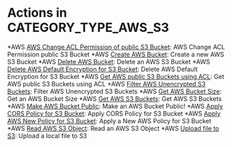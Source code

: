# Actions in CATEGORY_TYPE_AWS_S3
*AWS [AWS Change ACL Permission of public S3 Bucket](https://github.com/unskript/Awesome-CloudOps-Automation/tree/master/AWS/legos/aws_change_acl_permissions_of_buckets/aws_change_acl_permissions_of_buckets.py): AWS Change ACL Permission public S3 Bucket
*AWS [Create AWS Bucket](https://github.com/unskript/Awesome-CloudOps-Automation/tree/master/AWS/legos/aws_create_bucket/aws_create_bucket.py): Create a new AWS S3 Bucket
*AWS [Delete AWS Bucket](https://github.com/unskript/Awesome-CloudOps-Automation/tree/master/AWS/legos/aws_delete_bucket/aws_delete_bucket.py): Delete an AWS S3 Bucket
*AWS [Delete AWS Default Encryption for S3 Bucket](https://github.com/unskript/Awesome-CloudOps-Automation/tree/master/AWS/legos/aws_delete_s3_bucket_encryption/aws_delete_s3_bucket_encryption.py): Delete AWS Default Encryption for S3 Bucket
*AWS [Get AWS public S3 Buckets using ACL](https://github.com/unskript/Awesome-CloudOps-Automation/tree/master/AWS/legos/aws_filter_public_s3_buckets_by_acl/aws_filter_public_s3_buckets_by_acl.py): Get AWS public S3 Buckets using ACL
*AWS [Filter AWS Unencrypted S3 Buckets](https://github.com/unskript/Awesome-CloudOps-Automation/tree/master/AWS/legos/aws_filter_unencrypted_s3_buckets/aws_filter_unencrypted_s3_buckets.py): Filter AWS Unencrypted S3 Buckets
*AWS [Get AWS Bucket Size](https://github.com/unskript/Awesome-CloudOps-Automation/tree/master/AWS/legos/aws_get_bucket_size/aws_get_bucket_size.py): Get an AWS Bucket Size
*AWS [Get AWS S3 Buckets](https://github.com/unskript/Awesome-CloudOps-Automation/tree/master/AWS/legos/aws_get_s3_buckets/aws_get_s3_buckets.py): Get AWS S3 Buckets
*AWS [Make AWS Bucket Public](https://github.com/unskript/Awesome-CloudOps-Automation/tree/master/AWS/legos/aws_make_bucket_public/aws_make_bucket_public.py): Make an AWS Bucket Public!
*AWS [ Apply CORS Policy for S3 Bucket](https://github.com/unskript/Awesome-CloudOps-Automation/tree/master/AWS/legos/aws_put_bucket_cors/aws_put_bucket_cors.py):  Apply CORS Policy for S3 Bucket
*AWS [Apply AWS New Policy for S3 Bucket](https://github.com/unskript/Awesome-CloudOps-Automation/tree/master/AWS/legos/aws_put_bucket_policy/aws_put_bucket_policy.py): Apply a New AWS Policy for S3 Bucket
*AWS [Read AWS S3 Object](https://github.com/unskript/Awesome-CloudOps-Automation/tree/master/AWS/legos/aws_read_object/aws_read_object.py): Read an AWS S3 Object
*AWS [Upload file to S3](https://github.com/unskript/Awesome-CloudOps-Automation/tree/master/AWS/legos/aws_upload_file_to_s3/aws_upload_file_to_s3.py): Upload a local file to S3
